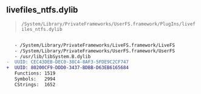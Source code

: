 ## livefiles_ntfs.dylib

> `/System/Library/PrivateFrameworks/UserFS.framework/PlugIns/livefiles_ntfs.dylib`

```diff

   - /System/Library/PrivateFrameworks/LiveFS.framework/LiveFS
   - /System/Library/PrivateFrameworks/UserFS.framework/UserFS
   - /usr/lib/libSystem.B.dylib
-  UUID: CEC43DEB-DEC0-38C4-8AF3-5FDE9C2CF747
+  UUID: 80200CF9-DDD0-3437-BDBB-D63EB6165684
   Functions: 1519
   Symbols:   2994
   CStrings:  1652

```
